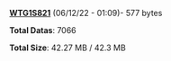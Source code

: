 [**WTG1S821**](/data/WTG1S821.txt) (06/12/22 - 01:09)- 577 bytes

**Total Datas**: 7066

**Total Size**: 42.27 MB / 42.3 MB